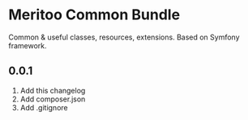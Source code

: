 # Meritoo Common Bundle
Common & useful classes, resources, extensions. Based on Symfony framework.

## 0.0.1

1. Add this changelog
2. Add composer.json
3. Add .gitignore
